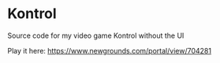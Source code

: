 # Kontrol
Source code for my video game Kontrol without the UI

Play it here:
https://www.newgrounds.com/portal/view/704281
